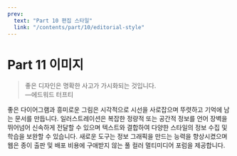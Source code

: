 ```yaml
---
prev:
  text: "Part 10 편집 스타일"
  link: "/contents/part/10/editorial-style"
---
```


# Part 11 이미지

> 좋은 디자인은 명확한 사고가 가시화되는 것입니다.<br>—에드워드 터프티

좋은 다이어그램과 흥미로운 그림은 시각적으로 시선을 사로잡으며 뚜렷하고 기억에 남는 문서를 만듭니다. 일러스트레이션은 복잡한 정량적 또는 공간적 정보를 언어 장벽을 뛰어넘어 신속하게 전달할 수 있으며 텍스트와 결합하여 다양한 스타일의 정보 수집 및 학습을 보완할 수 있습니다. 새로운 도구는 정보 그래픽을 만드는 능력을 향상시켰으며 웹은 종이 출판 및 배포 비용에 구애받지 않는 풀 컬러 멀티미디어 포럼을 제공합니다.
